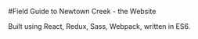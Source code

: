 #Field Guide to Newtown Creek - the Website

Built using React, Redux, Sass, Webpack, written in ES6.
